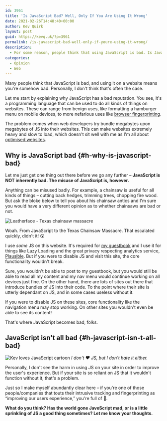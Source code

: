 ```yaml
---
id: 3961
title: 'Is JavaScript Bad? Well, Only If You Are Using It Wrong'
date: 2021-02-26T14:48:40+00:00
author: Kev Quirk
layout: post
guid: https://kevq.uk/?p=3961
permalink: /is-javascript-bad-well-only-if-youre-using-it-wrong/
description:
  - For some reason, people think that using JavaScript is bad. Is JavaScript bad? I think it can be bad, but it's not inherently bad.
categories:
  - Opinion
  - Web
---
```

<p class="medium">
  Many people think that JavaScript is bad, and using it on a website means you're somehow bad. Personally, I don't think that's often the case.
</p>

Let me start by explaining why JavaScript has a bad reputation. You see, it's a programming language that can be used to do all kinds of things on websites. These can range from benign uses, like formatting a hamburger menu on mobile devices, to more nefarious uses like <a href="https://kevq.uk/how-browser-fingerprinting-works/" target="_blank" rel="noreferrer noopener">browser fingerprinting</a>.

The problem comes when web developers try bundle megabytes upon megabytes of JS into their websites. This can make websites extremely heavy and slow to load, which doesn't sit well with me as I'm all about <a href="https://512kb.club" target="_blank" rel="noreferrer noopener">optimised websites</a>.

## Why is JavaScript bad {#h-why-is-javascript-bad}

Let me just get one thing out there before we go any further &#8211; **JavaScript is NOT inherently bad. The misuse of JavaScript is, however.**

Anything can be misused badly. For example, a chainsaw is useful for all kinds of things &#8211; cutting back hedges, trimming trees, chopping fire wood. But ask the bloke below to tell you about his chainsaw antics and I'm sure you would have a very different opinion as to whether chainsaws are bad or not.

<img loading="lazy" width="1000" height="563" src="/assets/images/wp-images/2021/02/leatherface.jpg" alt="Leatherface - Texas chainsaw massacre" class="wp-image-4731" srcset="/assets/images/wp-images/2021/02/leatherface.jpg 1000w, /assets/images/wp-images/2021/02/leatherface-610x343.jpg 610w, /assets/images/wp-images/2021/02/leatherface-768x432.jpg 768w" sizes="(max-width: 1000px) 100vw, 1000px" />  

<p class="medium">
  Woah. From JavaScript to the Texas Chainsaw Massacre. That escalated quickly, didn't it! 😲
</p>

I use _some_ JS on this website. It's required for [my guestbook](https://kevq.uk/guestbook/) and I use it for things like Lazy Loading and the great privacy respecting analytics service, <a href="https://plausible.io" target="_blank" rel="noreferrer noopener">Plausible</a>. But if you were to disable JS and visit this site, the core functionality wouldn't break.

Sure, you wouldn't be able to post to my guestbook, but you would still be able to read all my content and my nav menu would continue working on all devices just fine. On the other hand, there are lots of sites out there that introduce bundles of JS into their code. To the point where their site is utterly dependant on JS, and in some cases useless without it.

If you were to disable JS on these sites, core functionality like the navigation menu may stop working. On other sites you wouldn't even be able to see its content!

<p class="medium">
  That's where JavaScript becomes bad, folks.
</p>

## JavaScript isn't all bad {#h-javascript-isn-t-all-bad}

<img loading="lazy" width="1000" height="563" src="/assets/images/wp-images/2020/11/kev-loves-js.png" alt="Kev loves JavaScript cartoon" class="wp-image-4736" srcset="/assets/images/wp-images/2020/11/kev-loves-js.png 1000w, /assets/images/wp-images/2020/11/kev-loves-js-610x343.png 610w, /assets/images/wp-images/2020/11/kev-loves-js-768x432.png 768w" sizes="(max-width: 1000px) 100vw, 1000px" /> *I don't ♥ JS, but I don't hate it either.*

Personally, I don't see the harm in using JS on your site in order to improve the user's experience. But if your site is so reliant on JS that it wouldn't function without it, that's a problem.

Just so I make myself abundantly clear here &#8211; if you're one of those people/companies that touts their intrusive tracking and fingerprinting as &#8220;improving our users experience,&#8221; you're full of 💩.

**What do you think? Has the world gone JaveScript mad, or is a little sprinkling of JS a good thing sometimes? Let me know your thoughts.**
